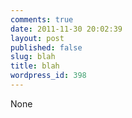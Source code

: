 ```yaml
---
comments: true
date: 2011-11-30 20:02:39
layout: post
published: false
slug: blah
title: blah
wordpress_id: 398
---
```


None
